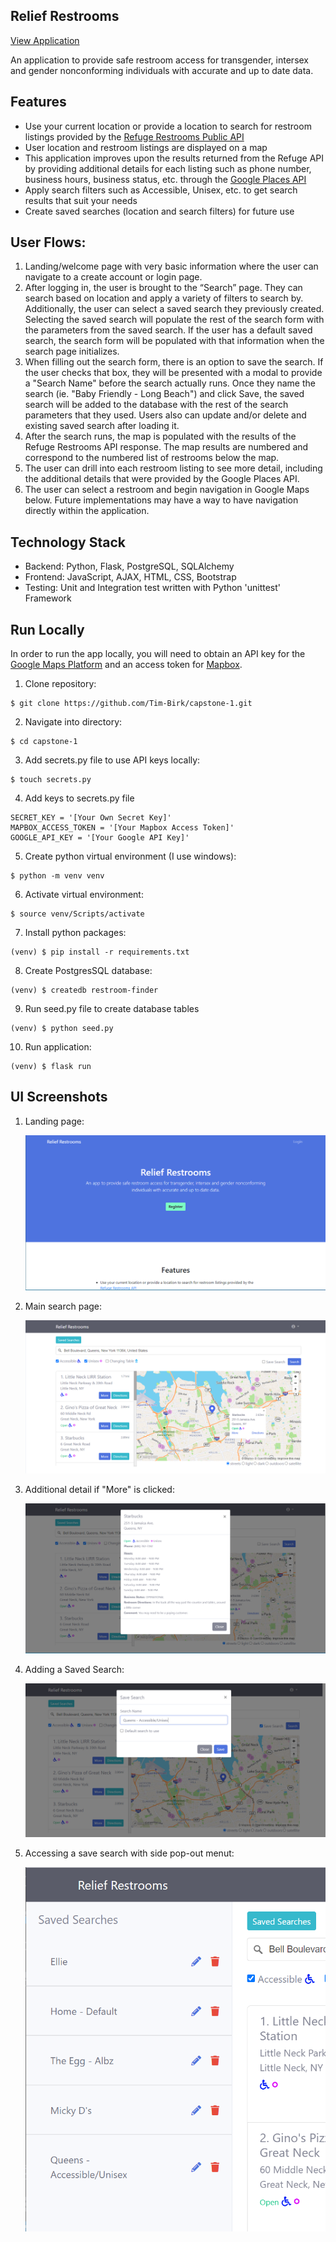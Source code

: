 ## Relief Restrooms

[View Application](https://restroom-locator.herokuapp.com/)

An application to provide safe restroom access for transgender, intersex and gender nonconforming individuals with accurate and up to date data.

## Features

- Use your current location or provide a location to search for restroom listings provided by the [Refuge Restrooms Public API](https://www.refugerestrooms.org/api/docs/)
- User location and restroom listings are displayed on a map
- This application improves upon the results returned from the Refuge API by providing additional details for each listing such as phone number, business hours, business status, etc. through the [Google Places API](https://developers.google.com/places/web-service/details)
- Apply search filters such as Accessible, Unisex, etc. to get search results that suit your needs
- Create saved searches (location and search filters) for future use

## User Flows:

1.  Landing/welcome page with very basic information where the user can navigate to a create account or login page.
2.  After logging in, the user is brought to the “Search” page. They can search based on location and apply a variety of filters to search by. Additionally, the user can select a saved search they previously created. Selecting the saved search will populate the rest of the search form with the parameters from the saved search. If the user has a default saved search, the search form will be populated with that information when the search page initializes.
3.  When filling out the search form, there is an option to save the search. If the user checks that box, they will be presented with a modal to provide a "Search Name" before the search actually runs. Once they name the search (ie. "Baby Friendly - Long Beach") and click Save, the saved search will be added to the database with the rest of the search parameters that they used. Users also can update and/or delete and existing saved search after loading it.
4.  After the search runs, the map is populated with the results of the Refuge Restrooms API response. The map results are numbered and correspond to the numbered list of restrooms below the map.
5.  The user can drill into each restroom listing to see more detail, including the additional details that were provided by the Google Places API.
6.  The user can select a restroom and begin navigation in Google Maps below. Future implementations may have a way to have navigation directly within the application.

## Technology Stack

- Backend: Python, Flask, PostgreSQL, SQLAlchemy
- Frontend: JavaScript, AJAX, HTML, CSS, Bootstrap
- Testing: Unit and Integration test written with Python 'unittest' Framework

## Run Locally

In order to run the app locally, you will need to obtain an API key for the [Google Maps Platform](https://developers.google.com/maps/documentation/places/web-service/get-api-key) and an access token for [Mapbox](https://docs.mapbox.com/help/glossary/access-token).

1. Clone repository:

```
$ git clone https://github.com/Tim-Birk/capstone-1.git
```

2. Navigate into directory:

```
$ cd capstone-1
```

3. Add secrets.py file to use API keys locally:

```
$ touch secrets.py
```

4. Add keys to secrets.py file

```
SECRET_KEY = '[Your Own Secret Key]'
MAPBOX_ACCESS_TOKEN = '[Your Mapbox Access Token]'
GOOGLE_API_KEY = '[Your Google API Key]'
```

5. Create python virtual environment (I use windows):

```
$ python -m venv venv
```

6. Activate virtual environment:

```
$ source venv/Scripts/activate
```

7. Install python packages:

```
(venv) $ pip install -r requirements.txt
```

8. Create PostgresSQL database:

```
(venv) $ createdb restroom-finder
```

9. Run seed.py file to create database tables

```
(venv) $ python seed.py
```

10. Run application:

```
(venv) $ flask run
```

## UI Screenshots

1. Landing page:

   ![Landing Page](/screenshots/landing.PNG)

2. Main search page:

   ![Main Search Page](/screenshots/main-search-popup.PNG)

3. Additional detail if "More" is clicked:

   ![Additional detail displayed](/screenshots/additional-detail.PNG)

4. Adding a Saved Search:

   ![Adding a saved search](/screenshots/save-search.PNG)

5. Accessing a save search with side pop-out menut:

   ![Adding a saved search](/screenshots/saved-searches.PNG)
